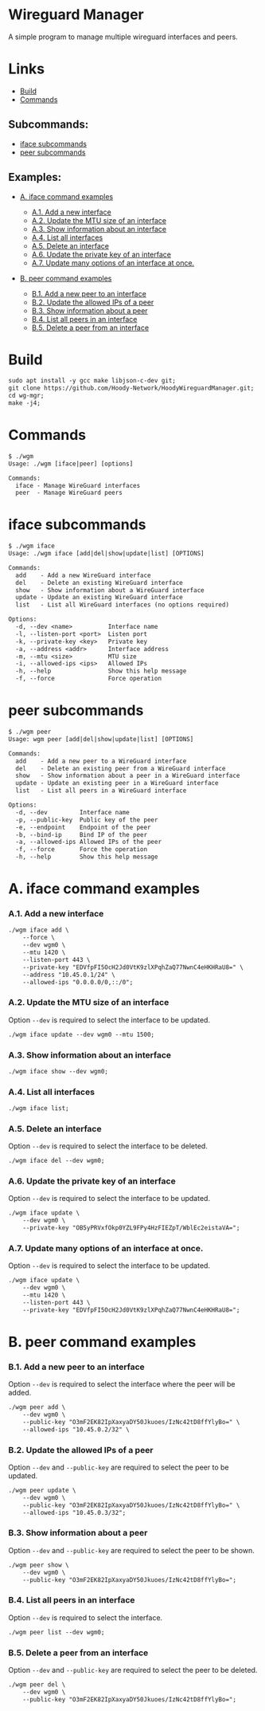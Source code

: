 # Wireguard Manager

A simple program to manage multiple wireguard interfaces and peers.

# Links

- [Build](#build)
- [Commands](#commands)

## Subcommands:
- [iface subcommands](#iface-subcommands)
- [peer subcommands](#peer-subcommands)

## Examples:
- [A. iface command examples](#a-iface-command-examples)
  - [A.1. Add a new interface](#a1-add-a-new-interface)
  - [A.2. Update the MTU size of an interface](#a2-update-the-mtu-size-of-an-interface)
  - [A.3. Show information about an interface](#a3-show-information-about-an-interface)
  - [A.4. List all interfaces](#a4-list-all-interfaces)
  - [A.5. Delete an interface](#a5-delete-an-interface)
  - [A.6. Update the private key of an interface](#a6-update-the-private-key-of-an-interface)
  - [A.7. Update many options of an interface at once.](#a7-update-many-options-of-an-interface-at-once)

- [B. peer command examples](#b-peer-command-examples)
  - [B.1. Add a new peer to an interface](#b1-add-a-new-peer-to-an-interface)
  - [B.2. Update the allowed IPs of a peer](#b2-update-the-allowed-ips-of-a-peer)
  - [B.3. Show information about a peer](#b3-show-information-about-a-peer)
  - [B.4. List all peers in an interface](#b4-list-all-peers-in-an-interface)
  - [B.5. Delete a peer from an interface](#b5-delete-a-peer-from-an-interface)

# Build

```txt
sudo apt install -y gcc make libjson-c-dev git;
git clone https://github.com/Hoody-Network/HoodyWireguardManager.git;
cd wg-mgr;
make -j4;
```

# Commands
```txt
$ ./wgm
Usage: ./wgm [iface|peer] [options]

Commands:
  iface - Manage WireGuard interfaces
  peer  - Manage WireGuard peers
```

# iface subcommands
```txt
$ ./wgm iface
Usage: ./wgm iface [add|del|show|update|list] [OPTIONS]

Commands:
  add    - Add a new WireGuard interface
  del    - Delete an existing WireGuard interface
  show   - Show information about a WireGuard interface
  update - Update an existing WireGuard interface
  list   - List all WireGuard interfaces (no options required)

Options:
  -d, --dev <name>          Interface name
  -l, --listen-port <port>  Listen port
  -k, --private-key <key>   Private key
  -a, --address <addr>      Interface address
  -m, --mtu <size>          MTU size
  -i, --allowed-ips <ips>   Allowed IPs
  -h, --help                Show this help message
  -f, --force               Force operation

```

# peer subcommands
```txt
$ ./wgm peer
Usage: wgm peer [add|del|show|update|list] [OPTIONS]

Commands:
  add    - Add a new peer to a WireGuard interface
  del    - Delete an existing peer from a WireGuard interface
  show   - Show information about a peer in a WireGuard interface
  update - Update an existing peer in a WireGuard interface
  list   - List all peers in a WireGuard interface

Options:
  -d, --dev         Interface name
  -p, --public-key  Public key of the peer
  -e, --endpoint    Endpoint of the peer
  -b, --bind-ip     Bind IP of the peer
  -a, --allowed-ips Allowed IPs of the peer
  -f, --force       Force the operation
  -h, --help        Show this help message

```

# A. iface command examples

### A.1. Add a new interface

```txt
./wgm iface add \
    --force \
    --dev wgm0 \
    --mtu 1420 \
    --listen-port 443 \
    --private-key "EDVfpFI5OcH2Jd0VtK9zlXPqhZaQ77NwnC4eHKHRaU8=" \
    --address "10.45.0.1/24" \
    --allowed-ips "0.0.0.0/0,::/0";
```

### A.2. Update the MTU size of an interface

Option `--dev` is required to select the interface to be updated.
```txt
./wgm iface update --dev wgm0 --mtu 1500;
```

### A.3. Show information about an interface

```txt
./wgm iface show --dev wgm0;
```

### A.4. List all interfaces

```txt
./wgm iface list;
```

### A.5. Delete an interface

Option `--dev` is required to select the interface to be deleted.
```txt
./wgm iface del --dev wgm0;
```

### A.6. Update the private key of an interface

Option `--dev` is required to select the interface to be updated.
```txt
./wgm iface update \
    --dev wgm0 \
    --private-key "OB5yPRVxfOkp0YZL9FPy4HzFIEZpT/WblEc2eistaVA=";
```

### A.7. Update many options of an interface at once.

Option `--dev` is required to select the interface to be updated.
```txt
./wgm iface update \
    --dev wgm0 \
    --mtu 1420 \
    --listen-port 443 \
    --private-key "EDVfpFI5OcH2Jd0VtK9zlXPqhZaQ77NwnC4eHKHRaU8=";
```

# B. peer command examples

### B.1. Add a new peer to an interface

Option `--dev` is required to select the interface where the peer will be added.
```txt
./wgm peer add \
    --dev wgm0 \
    --public-key "O3mF2EK82IpXaxyaDY50Jkuoes/IzNc42tD8ffYlyBo=" \
    --allowed-ips "10.45.0.2/32" \
```

### B.2. Update the allowed IPs of a peer

Option `--dev` and `--public-key` are required to select the peer to be updated.
```txt
./wgm peer update \
    --dev wgm0 \
    --public-key "O3mF2EK82IpXaxyaDY50Jkuoes/IzNc42tD8ffYlyBo=" \
    --allowed-ips "10.45.0.3/32";
```

### B.3. Show information about a peer

Option `--dev` and `--public-key` are required to select the peer to be shown.
```txt
./wgm peer show \
    --dev wgm0 \
    --public-key "O3mF2EK82IpXaxyaDY50Jkuoes/IzNc42tD8ffYlyBo=";
```

### B.4. List all peers in an interface

Option `--dev` is required to select the interface.
```txt
./wgm peer list --dev wgm0;
```

### B.5. Delete a peer from an interface

Option `--dev` and `--public-key` are required to select the peer to be deleted.
```txt
./wgm peer del \
    --dev wgm0 \
    --public-key "O3mF2EK82IpXaxyaDY50Jkuoes/IzNc42tD8ffYlyBo=";
```

